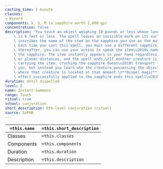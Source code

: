 ```yaml
---
casting_time: 1 minute
classes:
- Wizard
components: V, S, M (a sapphire worth 1,000 gp)
concentration: false
description: "You touch an object weighing 10 pounds or less whose longest dimension\
    \ is 6 feet or less. The spell leaves an invisible mark on its surface and invisibly\
    \ inscribes the name of the item on the sapphire you use as the material component.\
    \ Each time you cast this spell, you must use a different sapphire.\nAt any time\
    \ thereafter, you can use your action to speak the item\u2019s name and crush\
    \ the sapphire. The item instantly appears in your hand regardless of physical\
    \ or planar distances, and the spell ends.\nIf another creature is holding or\
    \ carrying the item, crushing the sapphire doesn\u2019t transport the item to\
    \ you, but instead you learn who the creature possessing the object is and roughly\
    \ where that creature is located at that moment.\n**Dispel magic** or a similar\
    \ effect successfully applied to the sapphire ends this spell\u2019s effect."
duration: Until dispelled
level: 6
name: Instant Summons
range: Touch
ritual: true
school: conjuration
short_description: 6th-level conjuration (ritual)
source: 5ePHB
---
```


| `=this.name` | `=this.short_description` |
| ------------ | ------------------------- |
| Classes      | `=this.classes`           |
| Components   | `=this.components`        |
| Duration     | `=this.duration`          |
| Description  | `=this.description`       |